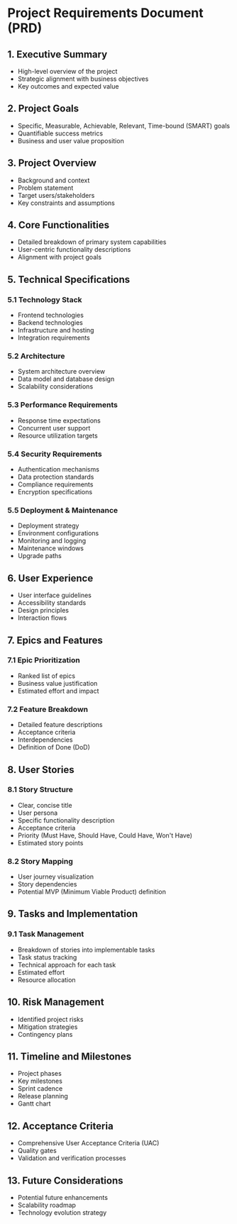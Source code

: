 # Project Requirements Document (PRD)

## 1. Executive Summary
- High-level overview of the project
- Strategic alignment with business objectives
- Key outcomes and expected value

## 2. Project Goals
- Specific, Measurable, Achievable, Relevant, Time-bound (SMART) goals
- Quantifiable success metrics
- Business and user value proposition

## 3. Project Overview
- Background and context
- Problem statement
- Target users/stakeholders
- Key constraints and assumptions

## 4. Core Functionalities
- Detailed breakdown of primary system capabilities
- User-centric functionality descriptions
- Alignment with project goals

## 5. Technical Specifications
### 5.1 Technology Stack
- Frontend technologies
- Backend technologies
- Infrastructure and hosting
- Integration requirements

### 5.2 Architecture
- System architecture overview
- Data model and database design
- Scalability considerations

### 5.3 Performance Requirements
- Response time expectations
- Concurrent user support
- Resource utilization targets

### 5.4 Security Requirements
- Authentication mechanisms
- Data protection standards
- Compliance requirements
- Encryption specifications

### 5.5 Deployment & Maintenance
- Deployment strategy
- Environment configurations
- Monitoring and logging
- Maintenance windows
- Upgrade paths

## 6. User Experience
- User interface guidelines
- Accessibility standards
- Design principles
- Interaction flows

## 7. Epics and Features
### 7.1 Epic Prioritization
- Ranked list of epics
- Business value justification
- Estimated effort and impact

### 7.2 Feature Breakdown
- Detailed feature descriptions
- Acceptance criteria
- Interdependencies
- Definition of Done (DoD)

## 8. User Stories
### 8.1 Story Structure
- Clear, concise title
- User persona
- Specific functionality description
- Acceptance criteria
- Priority (Must Have, Should Have, Could Have, Won't Have)
- Estimated story points

### 8.2 Story Mapping
- User journey visualization
- Story dependencies
- Potential MVP (Minimum Viable Product) definition

## 9. Tasks and Implementation
### 9.1 Task Management
- Breakdown of stories into implementable tasks
- Task status tracking
- Technical approach for each task
- Estimated effort
- Resource allocation

## 10. Risk Management
- Identified project risks
- Mitigation strategies
- Contingency plans

## 11. Timeline and Milestones
- Project phases
- Key milestones
- Sprint cadence
- Release planning
- Gantt chart

## 12. Acceptance Criteria
- Comprehensive User Acceptance Criteria (UAC)
- Quality gates
- Validation and verification processes

## 13. Future Considerations
- Potential future enhancements
- Scalability roadmap
- Technology evolution strategy